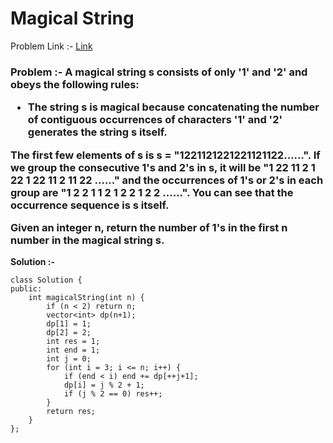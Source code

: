 # Magical String

Problem Link :- [Link]()

<h3>
Problem :- A magical string s consists of only '1' and '2' and obeys the following rules:

   * The string s is magical because concatenating the number of contiguous occurrences of characters '1' and '2' generates the string s itself.
  
The first few elements of s is s = "1221121221221121122……". If we group the consecutive 1's and 2's in s, it will be "1 22 11 2 1 22 1 22 11 2 11 22 ......" and the occurrences of 1's or 2's in each group are "1 2 2 1 1 2 1 2 2 1 2 2 ......". You can see that the occurrence sequence is s itself.

Given an integer n, return the number of 1's in the first n number in the magical string s.
</h3>


**Solution :-**
```
class Solution {
public:
    int magicalString(int n) {
        if (n < 2) return n;
        vector<int> dp(n+1);
        dp[1] = 1;
        dp[2] = 2;
        int res = 1;
        int end = 1;
        int j = 0;
        for (int i = 3; i <= n; i++) {
            if (end < i) end += dp[++j+1];
            dp[i] = j % 2 + 1;
            if (j % 2 == 0) res++;
        }
        return res;
    }
};
```

